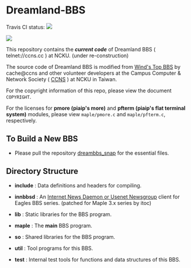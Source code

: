 # Dreamland-BBS

Travis CI status: [![](https://travis-ci.com/ccns/dreambbs.svg?branch=master)](https://travis-ci.com/ccns/dreambbs)

[![](https://i.imgur.com/0EpI7Fa.png)](https://github.com/ccns/dreambbs)

This repository contains the ***current code*** of Dreamland BBS ( telnet://ccns.cc ) at NCKU. (under re-construction)

The source code of Dreamland BBS is modified from [Wind's Top BBS](http://windtop.yzu.edu.tw/)
by cache@ccns and other volunteer developers
at the Campus Computer & Network Society ( [CCNS](https://ccns.github.io) ) at NCKU in Taiwan.

For the copyright information of this repo, please view the document `COPYRIGHT`.

For the licenses for **pmore (piaip's more)** and **pfterm (piaip's flat terminal system)** modules, please view `maple/pmore.c` and `maple/pfterm.c`, respectively.

## To Build a New BBS

* Please pull the repository [dreambbs_snap](https://github.com/ccns/dreambbs_snap) for the essential files.

## Directory Structure

+ **include**  : Data definitions and headers for compiling.

+ **innbbsd**  : An [Internet News Daemon or Usenet Newsgroup](https://en.wikipedia.org/wiki/Usenet) client for Eagles BBS series. (patched for Maple 3.x series by itoc)

+ **lib**      : Static libraries for the BBS program.

+ **maple**    : The **main** BBS program.

+ **so**       : Shared libraries for the BBS program.

+ **util**     : Tool programs for this BBS.

+ **test**     : Internal test tools for functions and data structures of this BBS.

